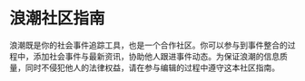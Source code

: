 # 浪潮社区指南

浪潮既是你的社会事件追踪工具，也是一个合作社区。你可以参与到事件整合的过程中，添加社会事件与最新资讯，协助他人跟进事件动态。为保证浪潮的信息质量，同时不侵犯他人的法律权益，请在参与编辑的过程中遵守这本社区指南。

